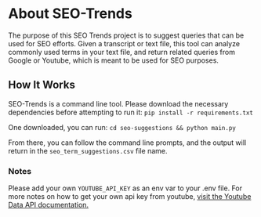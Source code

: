 # About SEO-Trends
The purpose of this SEO Trends project is to suggest queries that can be used for SEO efforts. Given a transcript or text file, this tool can analyze commonly used terms in your text file, and return related queries from Google or Youtube, which is meant to be used for SEO purposes. 

## How It Works
SEO-Trends is a command line tool. Please download the necessary dependencies before attempting to run it: 
`pip install -r requirements.txt`

One downloaded, you can run:
`cd seo-suggestions && python main.py`

From there, you can follow the command line prompts, and the output will return in the `seo_term_suggestions.csv` file name.

### Notes
Please add your own `YOUTUBE_API_KEY` as an env var to your .env file. For more notes on how to get your own api key from youtube, <a href="https://developers.google.com/youtube/registering_an_application" target="_blank">visit the Youtube Data API documentation.</a>
